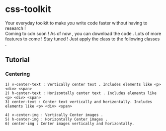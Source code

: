 # css-toolkit 

Your everyday toolkit to make _you_ write code faster without having to research ! <br />
Coming to cdn soon ! As of now , you can download the code . Lots of more features to come ! Stay tuned !
Just apply the class to the following classes .

## Tutorial
   ### Centering
    1) v-center-text : Vertically center text . Includes elements like <p> <div> <span>
    2) h-center-text : Horizontally center text . Includes elements like <p> <div> <span>    
    3) center-text : Center text vertically and horizontally. Includes elements like <p> <div> <span>
    
    4) v-center-img : Vertically Center images .
    5) h-center-img : Horizontally Center images .
    6) center-img : Center images vertically and horizontally.
